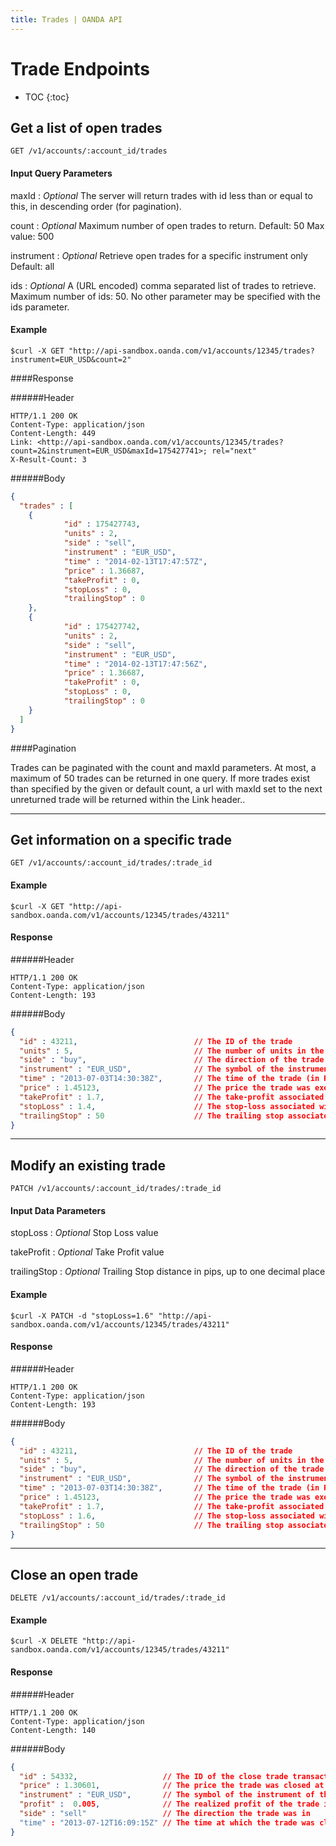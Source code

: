 ```yaml
---
title: Trades | OANDA API
---
```


# Trade Endpoints

* TOC
{:toc}

## Get a list of open trades

    GET /v1/accounts/:account_id/trades

#### Input Query Parameters

maxId
: _Optional_  The server will return trades with id less than or equal to this, in descending order (for pagination).

count
: _Optional_ Maximum number of open trades to return. Default: 50 Max value: 500

instrument
: _Optional_ Retrieve open trades for a specific instrument only Default: all

ids
: _Optional_ A (URL encoded) comma separated list of trades to retrieve. Maximum number of ids: 50. No other parameter may be specified with the ids parameter.

#### Example
    $curl -X GET "http://api-sandbox.oanda.com/v1/accounts/12345/trades?instrument=EUR_USD&count=2"

####Response

######Header

~~~Header
HTTP/1.1 200 OK
Content-Type: application/json
Content-Length: 449
Link: <http://api-sandbox.oanda.com/v1/accounts/12345/trades?count=2&instrument=EUR_USD&maxId=175427741>; rel="next"
X-Result-Count: 3
~~~

######Body

~~~json
{
  "trades" : [
    {
            "id" : 175427743,
            "units" : 2,
            "side" : "sell",
            "instrument" : "EUR_USD",
            "time" : "2014-02-13T17:47:57Z",
            "price" : 1.36687,
            "takeProfit" : 0,
            "stopLoss" : 0,
            "trailingStop" : 0
    },
    {
            "id" : 175427742,
            "units" : 2,
            "side" : "sell",
            "instrument" : "EUR_USD",
            "time" : "2014-02-13T17:47:56Z",
            "price" : 1.36687,
            "takeProfit" : 0,
            "stopLoss" : 0,
            "trailingStop" : 0
    }
  ]
}
~~~

####Pagination

Trades can be paginated with the count and maxId parameters.
At most, a maximum of 50 trades can be returned in one query. 
If more trades exist than specified by the given or default count, a url with maxId set to the next unreturned trade will be returned within the Link header..

----

## Get information on a specific trade

    GET /v1/accounts/:account_id/trades/:trade_id

#### Example
    $curl -X GET "http://api-sandbox.oanda.com/v1/accounts/12345/trades/43211"

#### Response

######Header

~~~header
HTTP/1.1 200 OK
Content-Type: application/json
Content-Length: 193
~~~

######Body

~~~json
{
  "id" : 43211,                          // The ID of the trade
  "units" : 5,                           // The number of units in the trade
  "side" : "buy",                        // The direction of the trade
  "instrument" : "EUR_USD",              // The symbol of the instrument of the trade
  "time" : "2013-07-03T14:30:38Z",       // The time of the trade (in RFC3339 format)
  "price" : 1.45123,                     // The price the trade was executed at
  "takeProfit" : 1.7,                    // The take-profit associated with the trade, if any
  "stopLoss" : 1.4,                      // The stop-loss associated with the trade, if any
  "trailingStop" : 50                    // The trailing stop associated with the trade, if an
}
~~~

----

## Modify an existing trade

    PATCH /v1/accounts/:account_id/trades/:trade_id

#### Input Data Parameters

stopLoss
: _Optional_ Stop Loss value

takeProfit
: _Optional_ Take Profit value

trailingStop
: _Optional_ Trailing Stop distance in pips, up to one decimal place

#### Example
    $curl -X PATCH -d "stopLoss=1.6" "http://api-sandbox.oanda.com/v1/accounts/12345/trades/43211"

#### Response

######Header

~~~header
HTTP/1.1 200 OK
Content-Type: application/json
Content-Length: 193
~~~

######Body

~~~json
{
  "id" : 43211,                          // The ID of the trade
  "units" : 5,                           // The number of units in the trade
  "side" : "buy",                        // The direction of the trade
  "instrument" : "EUR_USD",              // The symbol of the instrument of the trade
  "time" : "2013-07-03T14:30:38Z",       // The time of the trade (in RFC3339 format)
  "price" : 1.45123,                     // The price the trade was executed at
  "takeProfit" : 1.7,                    // The take-profit associated with the trade, if any
  "stopLoss" : 1.6,                      // The stop-loss associated with the trade, if any
  "trailingStop" : 50                    // The trailing stop associated with the trade, if any
}
~~~

----

## Close an open trade

    DELETE /v1/accounts/:account_id/trades/:trade_id

#### Example
    $curl -X DELETE "http://api-sandbox.oanda.com/v1/accounts/12345/trades/43211"

#### Response

######Header

~~~header
HTTP/1.1 200 OK
Content-Type: application/json
Content-Length: 140
~~~

######Body

~~~json
{
  "id" : 54332,                   // The ID of the close trade transaction
  "price" : 1.30601,              // The price the trade was closed at
  "instrument" : "EUR_USD",       // The symbol of the instrument of the trade
  "profit" :  0.005,              // The realized profit of the trade in units of base currency
  "side" : "sell"                 // The direction the trade was in
  "time" : "2013-07-12T16:09:15Z" // The time at which the trade was closed (in RFC3339 format)
}
~~~
